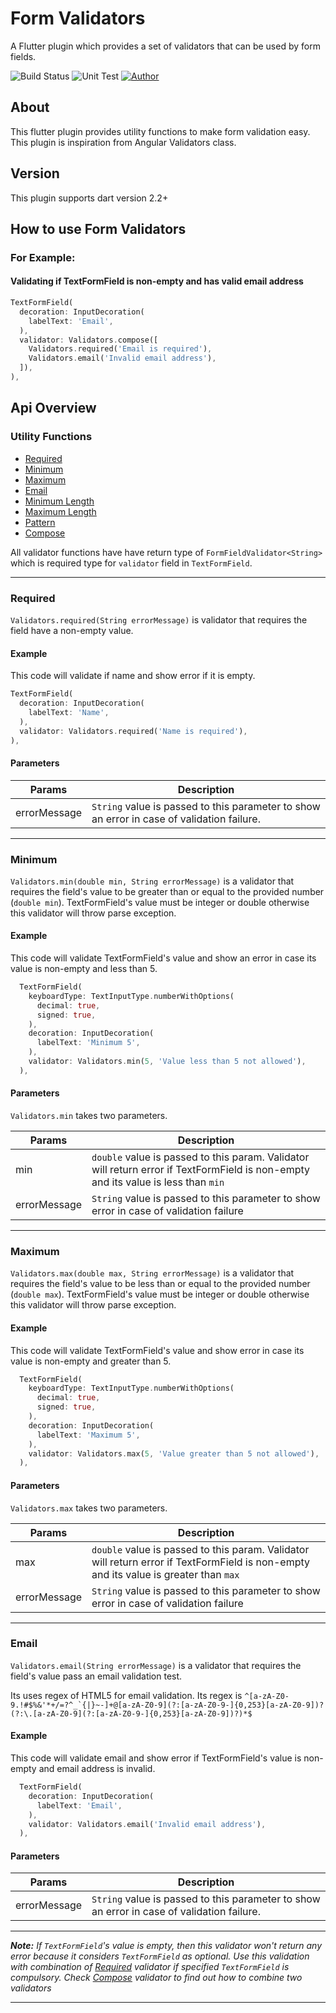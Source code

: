 # Form Validators
A Flutter plugin which provides a set of validators that can be used by form fields.

![Build Status](https://img.shields.io/badge/build-passing-green)
![Unit Test](https://img.shields.io/badge/unit%20tests-passing-green)
[![Author](https://img.shields.io/badge/author-wisecrab-green)](https://wisecrab.com)

## About
This flutter plugin provides utility functions to make form validation easy. This plugin is inspiration from Angular Validators class.

## Version
This plugin supports dart version 2.2+

## How to use Form Validators

### For Example:
#### Validating if TextFormField is non-empty and has valid email address
```dart
TextFormField(
  decoration: InputDecoration(
    labelText: 'Email',
  ),
  validator: Validators.compose([
    Validators.required('Email is required'),
    Validators.email('Invalid email address'),
  ]),
),
```

## Api Overview
### Utility Functions
- [Required](#required)
- [Minimum](#minimun)
- [Maximum](#maximun)
- [Email](#email)
- [Minimum Length](#minimum-length)
- [Maximum Length](#maximum-length)
- [Pattern](#pattern)
- [Compose](#compose)

All validator functions have have return type of `FormFieldValidator<String>` which is required type for `validator` field in `TextFormField`.

___

### Required
`Validators.required(String errorMessage)` is validator that requires the field have a non-empty value.

#### Example
This code will validate if name and show error if it is empty.
```dart
TextFormField(
  decoration: InputDecoration(
    labelText: 'Name',
  ),
  validator: Validators.required('Name is required'),
),
```
#### Parameters

| Params        | Description   |
| ------------- | ------------- |
| errorMessage  | `String` value is passed to this parameter to show an error in case of validation failure.|

___

### Minimum
`Validators.min(double min, String errorMessage)` is a validator that requires the field's value to be greater than or equal to the provided number (`double min`).  TextFormField's value must be integer or double otherwise this validator will throw parse exception.

#### Example
This code will validate TextFormField's value and show an error in case its value is non-empty and less than 5.
```dart
  TextFormField(
    keyboardType: TextInputType.numberWithOptions(
      decimal: true,
      signed: true,
    ),
    decoration: InputDecoration(
      labelText: 'Minimum 5',
    ),
    validator: Validators.min(5, 'Value less than 5 not allowed'),
  ),

```

#### Parameters
`Validators.min` takes two parameters.

| Params        | Description   |
| ------------- | ------------- |
|       min     | `double` value is passed to this param. Validator will return error if TextFormField is non-empty and its value is less than `min`|
| errorMessage  | `String` value is passed to this parameter to show error in case of validation failure|

---

### Maximum
`Validators.max(double max, String errorMessage)` is a validator that requires the field's value to be less than or equal to the provided number (`double max`). TextFormField's value must be integer or double otherwise this validator will throw parse exception.

#### Example
This code will validate TextFormField's value and show error in case its value is non-empty and greater than 5.
```dart
  TextFormField(
    keyboardType: TextInputType.numberWithOptions(
      decimal: true,
      signed: true,
    ),
    decoration: InputDecoration(
      labelText: 'Maximum 5',
    ),
    validator: Validators.max(5, 'Value greater than 5 not allowed'),
  ),

```

#### Parameters
`Validators.max` takes two parameters.

| Params        | Description   |
| ------------- | ------------- |
|       max     | `double` value is passed to this param. Validator will return error if TextFormField is non-empty and its value is greater than `max`|
| errorMessage  | `String` value is passed to this parameter to show error in case of validation failure|

---

### Email
`Validators.email(String errorMessage)` is a validator that requires the field's value pass an email validation test. 

Its uses regex of HTML5 for email validation.
Its regex is ```^[a-zA-Z0-9.!#$%&'*+/=?^_`{|}~-]+@[a-zA-Z0-9](?:[a-zA-Z0-9-]{0,253}[a-zA-Z0-9])?(?:\.[a-zA-Z0-9](?:[a-zA-Z0-9-]{0,253}[a-zA-Z0-9])?)*$```

#### Example
This code will validate email and show error if TextFormField's value is non-empty and email address is invalid.
```dart
  TextFormField(
    decoration: InputDecoration(
      labelText: 'Email',
    ),
    validator: Validators.email('Invalid email address'),
  ),
```

#### Parameters

| Params        | Description   |
| ------------- | ------------- |
| errorMessage  | `String` value is passed to this parameter to show an error in case of validation failure.|


---
**_Note:_** _If `TextFormField`'s value is empty, then this validator won't return any error because it considers `TextFormField` as optional. Use this validation with combination of [Required](#required) validator if specified `TextFormField` is compulsory. Check [Compose](#compose) validator to find out how to combine two validators_

___